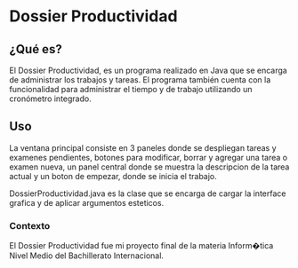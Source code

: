 # Dossier  Productividad

## ¿Qué es?
El Dossier Productividad, es un programa realizado en Java que se encarga de administrar los trabajos y tareas. El programa también cuenta con la funcionalidad para administrar el tiempo y de trabajo utilizando un cronómetro integrado. 

## Uso
La ventana principal consiste en 3 paneles donde se despliegan tareas y examenes pendientes, botones para modificar, borrar y agregar una tarea o examen nueva, un panel central donde se muestra la descripcion de la tarea actual y un boton de empezar, donde se inicia el trabajo.

DossierProductividad.java es la clase que se encarga de cargar la interface grafica y de aplicar argumentos esteticos.


### Contexto
El Dossier Productividad fue mi proyecto final de la materia Inform�tica Nivel Medio del Bachillerato Internacional.
